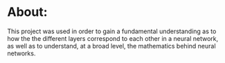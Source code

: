 # About:
This project was used in order to gain a fundamental understanding as to how the the different layers correspond to each other in a neural network, as well as to understand, at a broad level, the mathematics behind neural networks.

